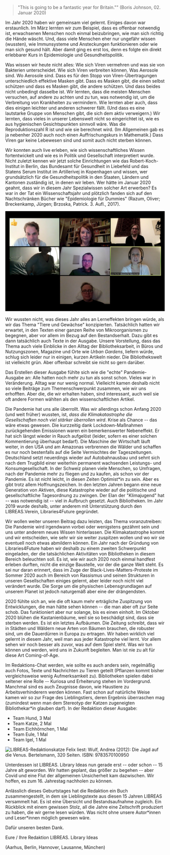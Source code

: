 > "This is going to be a fantastic year for Britain."" (Boris Johnson, 02.
> Januar 2020)

Im Jahr 2020 haben wir gemeinsam viel gelernt. Einiges davon war
erstaunlich. Im März lernten wir zum Beispiel, dass es offenbar
notwendig ist, erwachsenen Menschen noch einmal beizubringen, wie man
sich richtig die Hände wäscht. Und, dass viele Menschen eher nur
ungefähr wissen (wussten), wie Immunsysteme und Ansteckungen
funktionieren oder wie man sich gesund hält. Aber damit ging es erst
los, denn es folgte ein direkt erlebbarer Kurs in Epidemiologie und
Gesundheitspolitik.

Was wissen wir heute nicht alles: Wie sich Viren vermehren und was sie
von Bakterien unterscheidet. Wie sich Viren verbreiten können. Was
Aerosole sind. Wo Aerosole sind. Dass es für den Stopp von
Viren-Übertragungen unterschiedlich effektive Masken gibt. Dass es
Masken gibt, die einen selbst schützen und dass es Masken gibt, die
andere schützen. Und dass beides nicht unbedingt dasselbe ist. Wir
lernten, dass die meisten Menschen versuchen, auf andere zu achten und
zu tun, was notwendig ist, um die Verbreitung von Krankheiten zu
vermindern. Wie lernten aber auch, dass dies einigen leichter und
anderen schwerer fällt. (Und dass es eine lautstarke Gruppe von Menschen
gibt, die sich dem aktiv verweigern.) Wir lernten, dass vieles in
unserer Lebenswelt nicht so eingerichtet ist, wie es aus hygienischen
Gesichtspunkten sinnvoll wäre. Was die Reproduktionszahl R ist und wie
sie berechnet wird. (Im Allgemeinen gab es ja nebenher 2020 auch noch
einen Auffrischungskurs in Mathematik.) Dass Viren gar keine Lebewesen
sind und somit auch nicht sterben können.

Wir konnten auch live erleben, wie sich wissenschaftliches Wissen
fortentwickelt und wie es in Politik und Gesellschaft interpretiert
wurde. Nicht zuletzt kennen wir jetzt solche Einrichtungen wie das
Robert-Koch-Institut in Berlin, das Bundesamt für Gesundheit in
Liebefeld und das Statens Serum Institut im Artillerivej in Kopenhagen
und wissen, wer grundsätzlich für die Gesundheitspolitik in den Staaten,
Ländern und Kantonen zuständig ist, in denen wir leben. Wer hätte im
Januar 2020 geahnt, dass wir in diesem Jahr Spezialwissen solcher Art
erwerben? Es war in der Tat ein Wissenschaftsjahr und plötzlich fanden
sich auf den Nachtschränken Bücher wie "Epidemiologie für Dummies"
(Razum, Oliver; Breckenkamp, Jürgen; Brzoska, Patrick. 3. Aufl., 2017).

![Redaktionsorte XVII. Online, Oktober 2020](img/redaktionsorte.png)

Wir wussten nicht, was dieses Jahr alles an Lerneffekten bringen würde,
als wir das Thema "Tiere und Gewächse" konzipierten. Tatsächlich hatten
wir erwartet, in den Texten einer ganzen Reihe von Mikroorganismen zu
begegnen, aber vor allem im Bezug auf den Bestandserhalt. Dazu gibt es
dann tatsächlich auch Texte in der Ausgabe. Unsere Vorstellung, dass das
Thema auch viele Einblicke in den Alltag der Bibliotheksarbeit, in Büros
und Nutzungszonen, Magazine und Orte wie *Urban Gardens*, liefern würde,
schlug sich leider nur in einigen, kurzen Artikeln nieder. Die
Bibliothekswelt ist vielleicht grün. Aber offenbar schreibt sie nicht so
gern darüber.

Das Erstellen dieser Ausgabe fühlte sich wie die "echte"
Pandemie-Ausgabe an: Alle hatten noch mehr zu tun als sonst schon.
Vieles war in Veränderung. Alltag war nur wenig normal. Vielleicht kamen
deshalb nicht so viele Beiträge zum Themenschwerpunkt zusammen, wie wir
uns erhofften. Aber die, die wir erhalten haben, sind interessant, auch
weil sie oft andere Formen wählten als den wissenschaftlichen Artikel.

Die Pandemie hat uns alle überrollt. Was wir allerdings schon Anfang
2020 (und weit früher) wussten, ist, *dass die Klimakatastrophe die
Gesellschaften noch viel stärker überrollen wird*. Krise als Chance --
das wäre etwas gewesen. Die kurzzeitig dank Lockdown-Maßnahmen
zurückgehenden Emissionen waren ein bemerkenswerter Nebeneffekt. Er hat
sich längst wieder in Rauch aufgelöst (leider, sofern es einer solchen
Kommentierung überhaupt bedarf). Die Maschine der Wirtschaft läuft
weiter, in den USA und am Amazonas verbrennen die Wälder und schaffen es
nur noch bestenfalls auf die Seite Vermischtes der Tageszeitungen.
Deutschland setzt neuerdings wieder auf Autobahnausbau und sehnt sich
nach dem Trugbild einer weiterhin permanent wachsenden Leistungs- und
Konsumgesellschaft. In der Schweiz planen viele Menschen, so Umfragen,
nach der Pandemie mehr zu fliegen und zu kaufen, als schon vor der
Pandemie. Es ist nicht leicht, in diesen Zeiten Optimist\*in zu sein.
Aber es gibt trotz allem Hoffnungszeichen. In den letzten Jahren begann
eine neue Generation von Aktiven, diese Katastrophe wieder auf die
politische und gesellschaftliche Tagesordnung zu zwingen. Der Elan der
"Klimajugend" hat -- was notwendig ist -- viel in Aufbruch gesetzt.
Auch Bibliotheken. Im Jahr 2019 wurde deshalb, unter anderem mit
Unterstützung durch den LIBREAS.Verein, Libraries4Future gegründet.

Wir wollen weiter unseren Beitrag dazu leisten, das Thema
voranzutreiben: Die Pandemie wird irgendwann vorbei oder wenigstens
gezähmt sein und uns unter anderem neues Wissen hinterlassen. Die
Klimakatastrophe kommt und wir entscheiden, wie sehr wir sie weiter
zuspitzen wollen und wo wir sie eventuell noch etwas abmildern können.
Ein Jahr nach der Gründung von Libraries4Future haben wir deshalb zu
einem zweiten Schwerpunkt eingeladen, der die tatsächlichen Aktivitäten
von Bibliotheken in diesem Bereich beleuchten soll. Es ist, wie wir auch
2020 noch einmal handfest erleben durften, nicht die einzige Baustelle,
vor der die ganze Welt steht. Es sei nur daran erinnert, dass im Zuge
der Black-Lives-Matters-Proteste im Sommer 2020 auch im Bereich von
Rassismus und seinen Strukturen in unseren Gesellschaften einiges
gelernt, aber leider noch nicht viel verändert wurde. Die Sorge um die
physischen Lebensgrundlagen auf unserem Planet ist jedoch naturgemäß
aber eine der drängendsten.

2020 fühlte sich an, wie die oft kaum mehr erträgliche Zuspitzung von
Entwicklungen, die man hätte sehen können -- die man aber oft zur Seite
schob. Das funktioniert aber nur solange, bis es einen einholt. Im
Oktober 2020 blühen die Kastanienbäume, weil sie so beschädigt sind,
dass sie sterben werden. Es ist ein letztes Aufbäumen. Die Zeitung
schreibt, dass wir in Städten und Wäldern neue Arten von Bäumen
brauchen, die robuster sind, um die Dauerdürren in Europa zu ertragen.
Wir haben wirklich viel gelernt in diesem Jahr, weil man aus jeder
Katastrophe viel lernt. Vor allem sehen wir noch besser als zuvor, was
auf dem Spiel steht. Was wir tun können und werden, wird uns in Zukunft
begleiten. Man ist nie zu alt für diese Art Coming-of-Age.

Im Redaktions-Chat werden, wie sollte es auch anders sein, regelmäßig
auch Fotos, Texte und Nachrichten zu Tieren geteilt (Pflanzen kommt
bisher vergleichsweise wenig Aufmerksamkeit zu). Bibliotheken spielen
dabei seltener eine Rolle -- Kuriosa und Erheiterung stehen im
Vordergrund. Manchmal sind es auch Zeugnisse davon, wie Haustiere zu
Arbeitsverhinderern werden können. Fast schon auf natürliche Weise kamen
wir so zur Frage des Lieblingstiers, deren Ergebnis überraschen mag
(zumindest wenn man dem Stereotyp der Katzen zugeneigten
Bibliothekar\*in glauben darf). In der Redaktion dieser Ausgabe:

- Team Hund, 3 Mal
- Team Katze, 2 Mal
- Team Eichhörnchen, 1 Mal
- Team Eule, 1 Mal
- Team Igel, 1 Mal

![LIBREAS-Redaktionskatze Felix liest: Wulf, Andrea (2012):
Die Jagd auf die Venus. Bertelsmann, 320 Seiten. ISBN: 9783570100950](img/felix-liest.jpg)

Unterdessen ist LIBREAS. Library Ideas nun gerade erst -- oder schon --
15 Jahre alt geworden. Wir hatten geplant, das größer zu begehen -- aber
Covid und eine Flut der allgemeinen Unsicherheit kam dazwischen. Wir
hoffen, es zum 16. Jahrestag nachholen zu können.

Anlässlich dieses Geburtstages hat die Redaktion ein Buch
zusammengestellt, in dem sie Lieblingstexte aus diesen 15 Jahren LIBREAS
versammelt hat. Es ist eine Übersicht und Bestandsaufnahme zugleich. Ein
Rückblick mit einem gewissen Stolz, all die Jahre eine Zeitschrift
produziert zu haben, die wir gerne lesen würden. Was nicht ohne unsere
Autor\*innen und Leser\*innen möglich gewesen wäre.

Dafür unseren besten Dank.

Eure / Ihre Redaktion LIBREAS. Library Ideas

(Aarhus, Berlin, Hannover, Lausanne, München)
